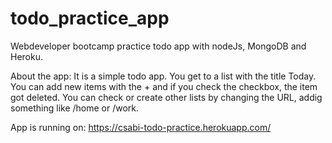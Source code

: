 # todo_practice_app
Webdeveloper bootcamp practice todo app with nodeJs, MongoDB and Heroku.

About the app:
It is a simple todo app. You get to a list with the title Today. You can add new items with the + and if you check the checkbox, the item got deleted.
You can check or create other lists by changing the URL, addig something like /home or /work.

App is running on:
https://csabi-todo-practice.herokuapp.com/
